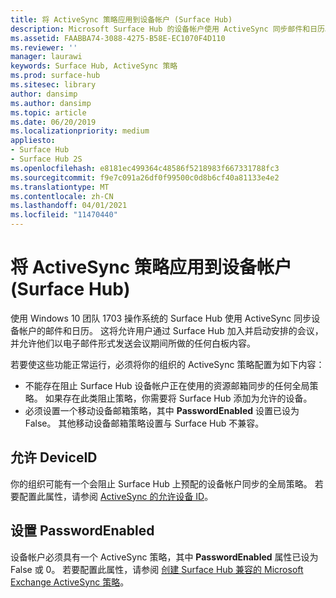 ```yaml
---
title: 将 ActiveSync 策略应用到设备帐户 (Surface Hub)
description: Microsoft Surface Hub 的设备帐户使用 ActiveSync 同步邮件和日历。 这将允许用户通过 Surface Hub 加入并启动安排的会议，并允许他们以电子邮件形式发送会议期间所做的任何白板内容。
ms.assetid: FAABBA74-3088-4275-B58E-EC1070F4D110
ms.reviewer: ''
manager: laurawi
keywords: Surface Hub, ActiveSync 策略
ms.prod: surface-hub
ms.sitesec: library
author: dansimp
ms.author: dansimp
ms.topic: article
ms.date: 06/20/2019
ms.localizationpriority: medium
appliesto:
- Surface Hub
- Surface Hub 2S
ms.openlocfilehash: e8181ec499364c48586f5218983f667331788fc3
ms.sourcegitcommit: f9e7c091a26df0f99500c0d8b6cf40a81133e4e2
ms.translationtype: MT
ms.contentlocale: zh-CN
ms.lasthandoff: 04/01/2021
ms.locfileid: "11470440"
---
```

# <a name="applying-activesync-policies-to-device-accounts-surface-hub"></a>将 ActiveSync 策略应用到设备帐户 (Surface Hub)


使用 Windows 10 团队 1703 操作系统的 Surface Hub 使用 ActiveSync 同步设备帐户的邮件和日历。 这将允许用户通过 Surface Hub 加入并启动安排的会议，并允许他们以电子邮件形式发送会议期间所做的任何白板内容。

若要使这些功能正常运行，必须将你的组织的 ActiveSync 策略配置为如下内容：

-   不能存在阻止 Surface Hub 设备帐户正在使用的资源邮箱同步的任何全局策略。 如果存在此类阻止策略，你需要将 Surface Hub 添加为允许的设备。
-   必须设置一个移动设备邮箱策略，其中 **PasswordEnabled** 设置已设为 False。 其他移动设备邮箱策略设置与 Surface Hub 不兼容。

## <a name="allowing-the-deviceid"></a>允许 DeviceID

你的组织可能有一个会阻止 Surface Hub 上预配的设备帐户同步的全局策略。 若要配置此属性，请参阅 [ActiveSync 的允许设备 ID](appendix-a-powershell-scripts-for-surface-hub.md#allowing-device-ids-for-activesync)。

## <a name="setting-passwordenabled"></a>设置 PasswordEnabled

设备帐户必须具有一个 ActiveSync 策略，其中 **PasswordEnabled** 属性已设为 False 或 0。 若要配置此属性，请参阅 [创建 Surface Hub 兼容的 Microsoft Exchange ActiveSync 策略](appendix-a-powershell-scripts-for-surface-hub.md#create-compatible-as-policy)。

 

 





